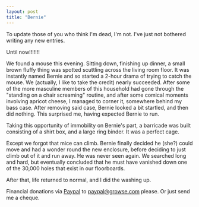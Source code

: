 ```yaml
---
layout: post
title: "Bernie"
---
```

To update those of you who think I'm dead, I'm not. I've just not bothered
writing any new entries.

Until now!!!!!!!

We found a mouse this evening. Sitting down, finishing up dinner, a small
brown fluffy thing was spotted scuttling across the living room floor. It was
instantly named Bernie and so started a 2-hour drama of trying to catch the
mouse. We (actually, I like to take the credit) nearly succeeded. After some
of the more masculine members of this household had gone through the "standing
on a chair screaming" routine, and after some comical moments involving
apricot cheese, I managed to corner it, somewhere behind my bass case. After
removing said case, Bernie looked a bit startled, and then did nothing. This
surprised me, having expected Bernie to run.

Taking this opportunity of immobility on Bernie's part, a barricade was built
consisting of a shirt box, and a large ring binder. It was a perfect cage.

Except we forgot that mice can climb. Bernie finally decided he (she?) could
move and had a wonder round the new enclosure, before deciding to just climb
out of it and run away. He was never seen again. We searched long and hard,
but eventually concluded that he must have vanished down one of the 30,000
holes that exist in our floorboards.

After that, life returned to normal, and I did the washing up.

Financial donations via [Paypal][1] to paypal@growse.com please. Or just send
me a cheque.

   [1]: http://www.paypal.com/

